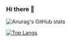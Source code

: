 
### Hi there 👋

![Anurag's GitHub stats](https://github-readme-stats.vercel.app/api?username=itpavelkozlov&count_private=true&show_icons=true)

[![Top Langs](https://github-readme-stats.vercel.app/api/top-langs/?username=itpavelkozlov)](https://github.com/anuraghazra/github-readme-stats)



<!--
**itpavelkozlov/itpavelkozlov** is a ✨ _special_ ✨ repository because its `README.md` (this file) appears on your GitHub profile.

Here are some ideas to get you started:

- 🔭 I’m currently working on ...
- 🌱 I’m currently learning ...
- 👯 I’m looking to collaborate on ...
- 🤔 I’m looking for help with ...
- 💬 Ask me about ...
- 📫 How to reach me: ...
- 😄 Pronouns: ...
- ⚡ Fun fact: ...
-->
